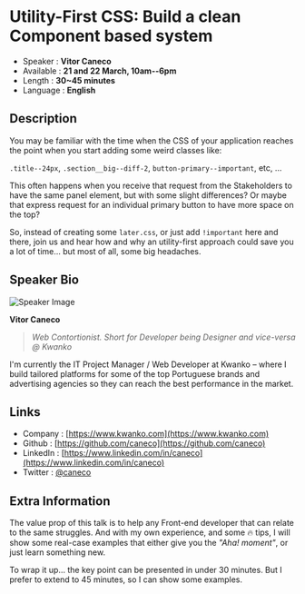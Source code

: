 Utility-First CSS: Build a clean Component based system
=========================

* Speaker   : **Vitor Caneco**
* Available : **21 and 22 March, 10am--6pm**
* Length    : **30~45 minutes**
* Language  : **English**

Description
-----------

You may be familiar with the time when the CSS of your application reaches the point when you start adding some weird classes like:

`.title--24px`, `.section__big--diff-2`, `button-primary--important`, etc, …

This often happens when you receive that request from the Stakeholders to have the same panel element, but with some slight differences? Or maybe that express request for an individual primary button to have more space on the top?

So, instead of creating some `later.css`, or just add `!important` here and there, join us and hear how and why an utility-first approach could save you a lot of time… but most of all, some big headaches.

Speaker Bio
-----------

![Speaker Image](https://avatars0.githubusercontent.com/u/502041?s=80&v=4)

**Vitor Caneco**

> _Web Contortionist. Short for Developer being Designer and vice-versa @ Kwanko_

I'm currently the IT Project Manager / Web Developer at Kwanko – where I build tailored platforms for some of the top Portuguese brands and advertising agencies so they can reach the best performance in the market.

Links
-----

* Company : [https://www.kwanko.com](https://www.kwanko.com)
* Github : [https://github.com/caneco](https://github.com/caneco)
* LinkedIn : [https://www.linkedin.com/in/caneco](https://www.linkedin.com/in/caneco)
* Twitter : [@caneco](https://twitter.com/caneco)

Extra Information
-----------------

The value prop of this talk is to help any Front-end developer that can relate to the same struggles. And with my own experience, and some 🔥 tips, I will show some real-case examples that either give you the _"Aha! moment"_, or just learn something new.

To wrap it up… the key point can be presented in under 30 minutes. But I prefer to extend to 45 minutes, so I can show some examples.
